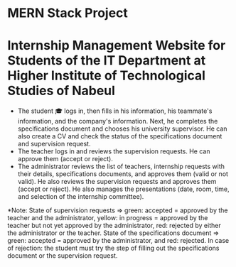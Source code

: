 # MERN Stack Project
# Internship Management Website for Students of the IT Department at Higher Institute of Technological Studies of Nabeul
- The student 🎓 logs in, then fills in his information, his teammate's information, and the company's information. Next, he completes the specifications document and chooses his university supervisor. He can also create a CV and check the status of the specifications document and supervision request.
- The teacher logs in and reviews the supervision requests. He can approve them (accept or reject).
- The administrator reviews the list of teachers, internship requests with their details, specifications documents, and approves them (valid or not valid). He also reviews the supervision requests and approves them (accept or reject). He also manages the presentations (date, room, time, and selection of the internship committee).

*Note: State of supervision requests => green: accepted = approved by the teacher and the administrator, yellow: in progress = approved by the teacher but not yet approved by the administrator, red: rejected by either the administrator or the teacher.
State of the specifications document => green: accepted = approved by the administrator, and red: rejected.
In case of rejection: the student must try the step of filling out the specifications document or the supervision request.
